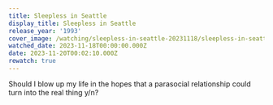 ```yaml
---
title: Sleepless in Seattle
display_title: Sleepless in Seattle
release_year: '1993'
cover_image: /watching/sleepless-in-seattle-20231118/sleepless-in-seattle.jpg
watched_date: 2023-11-18T00:00:00.000Z
date: 2023-11-20T00:02:10.000Z
rewatch: true
---
```

Should I blow up my life in the hopes that a parasocial relationship could turn into the real thing y/n?
